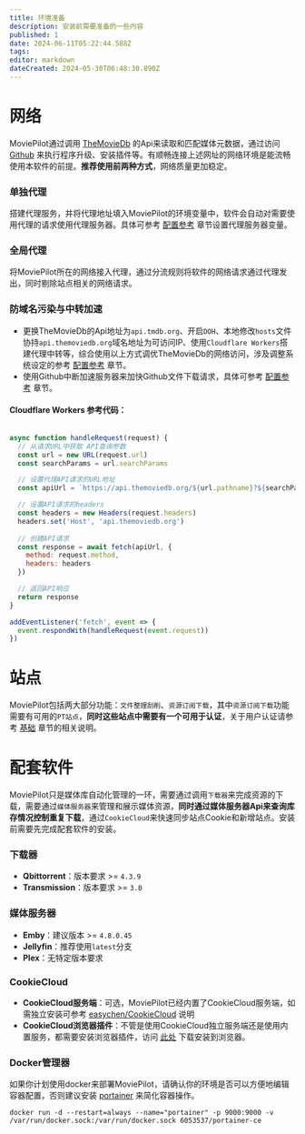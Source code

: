 ```yaml
---
title: 环境准备
description: 安装前需要准备的一些内容
published: 1
date: 2024-06-11T05:22:44.588Z
tags: 
editor: markdown
dateCreated: 2024-05-30T06:48:30.890Z
---
```


# 网络
MoviePilot通过调用 [TheMovieDb](https://api.themoviedb.org) 的Api来读取和匹配媒体元数据，通过访问 [Github](https://github.com) 来执行程序升级、安装插件等。有顺畅连接上述网址的网络环境是能流畅使用本软件的前提。**推荐使用前两种方式**，网络质量更加稳定。

### 单独代理
搭建代理服务，并将代理地址填入MoviePilot的环境变量中，软件会自动对需要使用代理的请求使用代理服务器。具体可参考 [配置参考](/configuration) 章节设置代理服务器变量。
### 全局代理
将MoviePilot所在的网络接入代理，通过分流规则将软件的网络请求通过代理发出，同时剔除站点相关的网络请求。
### 防域名污染与中转加速
- 更换TheMovieDb的Api地址为`api.tmdb.org`、开启`DOH`、本地修改`hosts`文件协持`api.themoviedb.org`域名地址为可访问IP、使用`Cloudflare Workers`搭建代理中转等，综合使用以上方式调优TheMovieDb的网络访问，涉及调整系统设定的参考 [配置参考](/configuration) 章节。
- 使用Github中断加速服务器来加快Github文件下载请求，具体可参考 [配置参考](/configuration) 章节。

#### Cloudflare Workers 参考代码：
```javascript

async function handleRequest(request) {
  // 从请求URL中获取 API查询参数
  const url = new URL(request.url)
  const searchParams = url.searchParams

  // 设置代理API请求的URL地址
  const apiUrl = `https://api.themoviedb.org/${url.pathname}?${searchParams.toString()}`

  // 设置API请求的headers
  const headers = new Headers(request.headers)
  headers.set('Host', 'api.themoviedb.org')
  
  // 创建API请求
  const response = await fetch(apiUrl, {
    method: request.method,
    headers: headers
  })

  // 返回API响应
  return response
}

addEventListener('fetch', event => {
  event.respondWith(handleRequest(event.request))
})
```


# 站点
MoviePilot包括两大部分功能：`文件整理刮削`、`资源订阅下载`，其中`资源订阅下载`功能需要有可用的`PT站点`，**同时这些站点中需要有一个可用于认证**，关于用户认证请参考 [基础](/basic) 章节的相关说明。

# 配套软件
MoviePilot只是媒体库自动化管理的一环，需要通过调用`下载器`来完成资源的下载，需要通过`媒体服务器`来管理和展示媒体资源，**同时通过媒体服务器Api来查询库存情况控制重复下载**，通过`CookieCloud`来快速同步站点Cookie和新增站点。安装前需要先完成配套软件的安装。

### 下载器
- **Qbittorrent**：版本要求 >= `4.3.9`
- **Transmission**：版本要求 >= `3.0`

### 媒体服务器
- **Emby**：建议版本 >= `4.8.0.45`
- **Jellyfin**：推荐使用`latest`分支
- **Plex**：无特定版本要求

### CookieCloud
- **CookieCloud服务端**：可选，MoviePilot已经内置了CookieCloud服务端，如需独立安装可参考 [easychen/CookieCloud](https://github.com/easychen/CookieCloud) 说明
- **CookieCloud浏览器插件**：不管是使用CookieCloud独立服务端还是使用内置服务，都需要安装浏览器插件，访问 [此处](https://github.com/easychen/CookieCloud/releases) 下载安装到浏览器。

### Docker管理器
如果你计划使用docker来部署MoviePilot，请确认你的环境是否可以方便地编辑容器配置，否则建议安装 [portainer](https://github.com/portainer/portainer) 来简化容器操作。
```shell
docker run -d --restart=always --name="portainer" -p 9000:9000 -v /var/run/docker.sock:/var/run/docker.sock 6053537/portainer-ce

```